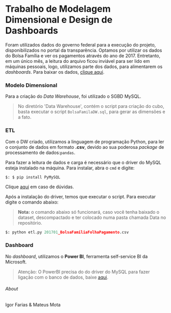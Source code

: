 # Trabalho de Modelagem Dimensional e Design de Dashboards

Foram utilizados dados do governo federal para a execução do projeto, disponibilizados no portal da transparência. Optamos por utilizar os dados do Bolsa Família e ver os pagamentos através do ano de 2017. Entretanto, em um único mês, a leitura do arquivo ficou inviável para ser lido em máquinas pessoais, logo, utilizamos parte dos dados, para alimentarem os *dashboards*. Para baixar os dados, [clique aqui](http://www.portaltransparencia.gov.br/downloads/mensal.asp?c=BolsaFamiliaFolhaPagamento#meses01).

### Modelo Dimensional

Para a criação do *Data Warehouse*, foi utilizado o SGBD MySQL.
>No diretório 'Data Warehouse', contém o script para criação do cubo, basta executar o script `BolsaFamilaDW.sql`, para gerar as dimensões e a fato.

### ETL
Com o DW criado, utilizamos a linguagem de programação Python, para ler o conjunto de dados em formato **.csv**, devido ao sua poderosa *package* de processamento de dados:`pandas`.

Para fazer a leitura de dados e carga é necessário que o driver do MySQL esteja instalado na máquina. Para instalar, abra o `cmd` e digite:

```shell
$: $ pip install PyMySQL
 ```
Clique [aqui](https://github.com/PyMySQL/PyMySQL) em caso de dúvidas.

Após a instalação do driver, temos que executar o script. Para executar digite o comando abaixo:
 >**Nota:** o comando abaixo só funcionará, caso você tenha baixado o dataset, descompactado e ter colocado numa pasta chamada Data no repositório.

```python
$: python etl.py 201701_BolsaFamiliaFolhaPagamento.csv
 ```

### Dashboard
No *dashboard*, utilizamos o **Power BI**, ferramenta self-service BI da Microsoft.
> Atenção: O PowerBI precisa do do driver do MySQL para fazer ligação com o banco de dados, baixe [aqui](https://dev.mysql.com/downloads/connector/net/6.10.html).

###### About
Igor Farias & Mateus Mota
